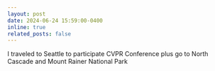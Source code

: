 ```yaml
---
layout: post
date: 2024-06-24 15:59:00-0400
inline: true
related_posts: false
---
```


I traveled to Seattle to participate CVPR Conference plus go to North Cascade and Mount Rainer National Park
